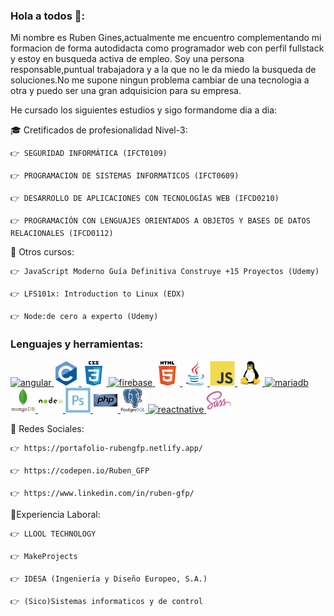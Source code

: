 ### Hola a todos 👋:

Mi nombre es Ruben Gines,actualmente me encuentro complementando mi formacion de forma autodidacta como programador web con perfil fullstack y estoy en busqueda activa de empleo.
Soy una persona responsable,puntual trabajadora y a la que no le da miedo la busqueda de soluciones.No me supone ningun problema cambiar de una tecnologia a otra y puedo ser una gran adquisicion para su empresa.

He cursado los siguientes estudios y sigo formandome dia a dia:

🎓 Cretificados de profesionalidad Nivel-3:

    👉 SEGURIDAD INFORMÁTICA (IFCT0109) 

    👉 PROGRAMACION DE SISTEMAS INFORMATICOS (IFCT0609)

    👉 DESARROLLO DE APLICACIONES CON TECNOLOGÍAS WEB (IFCD0210)
 
    👉 PROGRAMACIÓN CON LENGUAJES ORIENTADOS A OBJETOS Y BASES DE DATOS RELACIONALES (IFCD0112)


📓 Otros cursos:

    👉 JavaScript Moderno Guía Definitiva Construye +15 Proyectos (Udemy)
  
    👉 LFS101x: Introduction to Linux (EDX)
  
    👉 Node:de cero a experto (Udemy)
  
<h3 align="left">Lenguajes y herramientas:</h3>
<p align="left"> <a href="https://angular.io" target="_blank"> <img src="https://angular.io/assets/images/logos/angular/angular.svg" alt="angular" width="40" height="40"/> </a> <a href="https://www.cprogramming.com/" target="_blank"> <img src="https://raw.githubusercontent.com/devicons/devicon/master/icons/c/c-original.svg" alt="c" width="40" height="40"/> </a> <a href="https://www.w3schools.com/css/" target="_blank"> <img src="https://raw.githubusercontent.com/devicons/devicon/master/icons/css3/css3-original-wordmark.svg" alt="css3" width="40" height="40"/> </a> <a href="https://firebase.google.com/" target="_blank"> <img src="https://www.vectorlogo.zone/logos/firebase/firebase-icon.svg" alt="firebase" width="40" height="40"/> </a> <a href="https://www.w3.org/html/" target="_blank"> <img src="https://raw.githubusercontent.com/devicons/devicon/master/icons/html5/html5-original-wordmark.svg" alt="html5" width="40" height="40"/> </a> <a href="https://www.java.com" target="_blank"> <img src="https://raw.githubusercontent.com/devicons/devicon/master/icons/java/java-original.svg" alt="java" width="40" height="40"/> </a> <a href="https://developer.mozilla.org/en-US/docs/Web/JavaScript" target="_blank"> <img src="https://raw.githubusercontent.com/devicons/devicon/master/icons/javascript/javascript-original.svg" alt="javascript" width="40" height="40"/> </a> <a href="https://www.linux.org/" target="_blank"> <img src="https://raw.githubusercontent.com/devicons/devicon/master/icons/linux/linux-original.svg" alt="linux" width="40" height="40"/> </a> <a href="https://mariadb.org/" target="_blank"> <img src="https://www.vectorlogo.zone/logos/mariadb/mariadb-icon.svg" alt="mariadb" width="40" height="40"/> </a> <a href="https://www.mongodb.com/" target="_blank"> <img src="https://raw.githubusercontent.com/devicons/devicon/master/icons/mongodb/mongodb-original-wordmark.svg" alt="mongodb" width="40" height="40"/> </a> <a href="https://nodejs.org" target="_blank"> <img src="https://raw.githubusercontent.com/devicons/devicon/master/icons/nodejs/nodejs-original-wordmark.svg" alt="nodejs" width="40" height="40"/> </a> <a href="https://www.photoshop.com/en" target="_blank"> <img src="https://raw.githubusercontent.com/devicons/devicon/master/icons/photoshop/photoshop-line.svg" alt="photoshop" width="40" height="40"/> </a> <a href="https://www.php.net" target="_blank"> <img src="https://raw.githubusercontent.com/devicons/devicon/master/icons/php/php-original.svg" alt="php" width="40" height="40"/> </a> <a href="https://www.postgresql.org" target="_blank"> <img src="https://raw.githubusercontent.com/devicons/devicon/master/icons/postgresql/postgresql-original-wordmark.svg" alt="postgresql" width="40" height="40"/> </a> <a href="https://reactnative.dev/" target="_blank"> <img src="https://reactnative.dev/img/header_logo.svg" alt="reactnative" width="40" height="40"/> </a> <a href="https://sass-lang.com" target="_blank"> <img src="https://raw.githubusercontent.com/devicons/devicon/master/icons/sass/sass-original.svg" alt="sass" width="40" height="40"/> </a> </p>

👥 Redes Sociales:


    👉 https://portafolio-rubengfp.netlify.app/

    👉 https://codepen.io/Ruben_GFP

    👉 https://www.linkedin.com/in/ruben-gfp/




👷‍Experiencia Laboral:

    👉 LLOOL TECHNOLOGY

    👉 MakeProjects

    👉 IDESA (Ingeniería y Diseño Europeo, S.A.)

    👉 (Sico)Sistemas informaticos y de control
  
  
  
 
